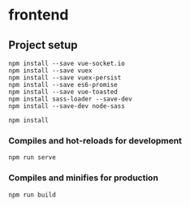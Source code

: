 # frontend

## Project setup

```
npm install --save vue-socket.io
npm install --save vuex
npm install --save vuex-persist
npm install --save es6-promise
npm install --save vue-toasted
npm install sass-loader --save-dev
npm install --save-dev node-sass
```

```
npm install
```

### Compiles and hot-reloads for development
```
npm run serve
```

### Compiles and minifies for production
```
npm run build
```

